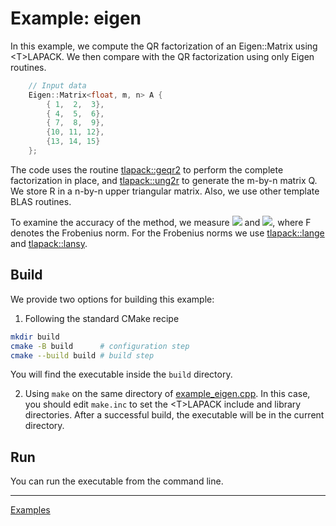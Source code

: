 # Example: eigen

In this example, we compute the QR factorization of an Eigen::Matrix using \<T\>LAPACK. We then compare with the QR factorization using only Eigen routines.

```C++
    // Input data
    Eigen::Matrix<float, m, n> A {
        { 1,  2,  3},
        { 4,  5,  6},
        { 7,  8,  9},
        {10, 11, 12},
        {13, 14, 15}
    };
```

The code uses the routine [tlapack::geqr2](../../include/lapack/geqr2.hpp) to perform the complete factorization in place, and [tlapack::ung2r](../../include/lapack/ung2r.hpp) to generate the m-by-n matrix Q. We store R in a n-by-n upper triangular matrix. Also, we use other template BLAS routines.

To examine the accuracy of the method, we measure
<img src="https://latex.codecogs.com/gif.latex?\|Q^tQ&space;-&space;I\|_F" />
and
<img src="https://latex.codecogs.com/gif.latex?\|QR&space;-&space;A\|_F/\|A\|_F" />,
where F denotes the Frobenius norm. For the Frobenius norms we use [tlapack::lange](../../include/lapack/lange.hpp) and [tlapack::lansy](../../include/lapack/lansy.hpp).

## Build

We provide two options for building this example:

1. Following the standard CMake recipe

```sh
mkdir build
cmake -B build      # configuration step
cmake --build build # build step
```

You will find the executable inside the `build` directory.

2. Using `make` on the same directory of [example_eigen.cpp](example_eigen.cpp). In this case, you should edit `make.inc` to set the \<T\>LAPACK include and library directories. After a successful build, the executable will be in the current directory.

## Run

You can run the executable from the command line.

---

[Examples](../README.md#eigen)